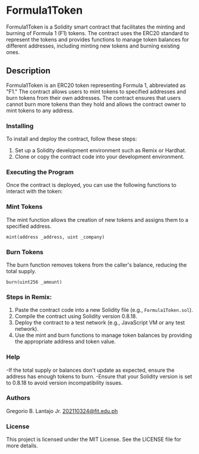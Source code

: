 # Formula1Token
Formula1Token is a Solidity smart contract that facilitates the minting and burning of Formula 1 (F1) tokens. The contract uses the ERC20 standard to represent the tokens and provides functions to manage token balances for different addresses, including minting new tokens and burning existing ones.

## Description
Formula1Token is an ERC20 token representing Formula 1, abbreviated as "F1." The contract allows users to mint tokens to specified addresses and burn tokens from their own addresses. The contract ensures that users cannot burn more tokens than they hold and allows the contract owner to mint tokens to any address.

### Installing
To install and deploy the contract, follow these steps:
1. Set up a Solidity development environment such as Remix or Hardhat.
2. Clone or copy the contract code into your development environment.

### Executing the Program
Once the contract is deployed, you can use the following functions to interact with the token:

### Mint Tokens
The mint function allows the creation of new tokens and assigns them to a specified address.

```
mint(address _address, uint _company)
```

### Burn Tokens
The burn function removes tokens from the caller's balance, reducing the total supply.
```
burn(uint256 _amount)
```

### Steps in Remix:
  1. Paste the contract code into a new Solidity file (e.g., `Formula1Token.sol`).
  2. Compile the contract using Solidity version 0.8.18.
  3. Deploy the contract to a test network (e.g., JavaScript VM or any test network).
  4. Use the mint and burn functions to manage token balances by providing the appropriate address and token value.

### Help
 -If the total supply or balances don't update as expected, ensure the address has enough tokens to burn.
 -Ensure that your Solidity version is set to 0.8.18 to avoid version incompatibility issues.

### Authors
Gregorio B. Lantajo Jr.
202110324@fit.edu.ph

### License
This project is licensed under the MIT License. See the LICENSE file for more details.
